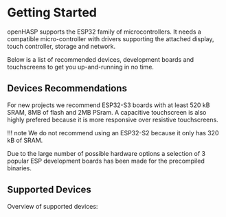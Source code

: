 # Getting Started

openHASP supports the ESP32 family of microcontrollers.
It needs a compatible micro-controller with drivers supporting the attached display, touch controller, storage and network.

Below is a list of recommended devices, development boards and touchscreens to get you up-and-running in no time.

## Devices Recommendations

For new projects we recommend ESP32-S3 boards with at least 520 kB SRAM, 8MB of flash and 2MB PSram.
A capacitive touchscreen is also highly prefered because it is more responsive over resistive touchscreens.

!!! note
    We do not recommend using an ESP32-S2 because it only has 320 kB of SRAM.

Due to the large number of possible hardware options a selection of 3 popular ESP development boards has been made for the precompiled binaries.

## Supported Devices

Overview of supported devices: